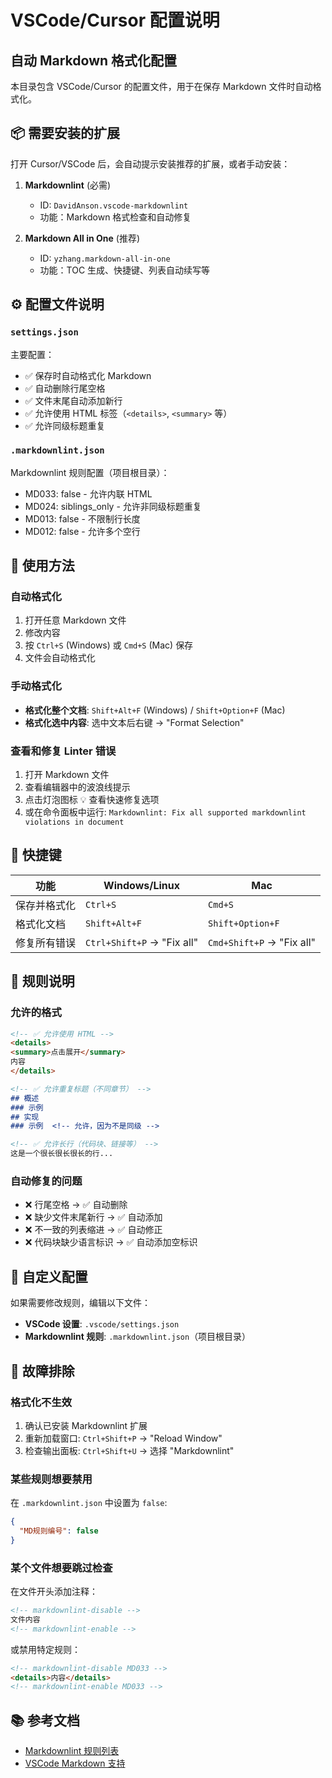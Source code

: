 # VSCode/Cursor 配置说明

## 自动 Markdown 格式化配置

本目录包含 VSCode/Cursor 的配置文件，用于在保存 Markdown 文件时自动格式化。

## 📦 需要安装的扩展

打开 Cursor/VSCode 后，会自动提示安装推荐的扩展，或者手动安装：

1. **Markdownlint** (必需)
   - ID: `DavidAnson.vscode-markdownlint`
   - 功能：Markdown 格式检查和自动修复

2. **Markdown All in One** (推荐)
   - ID: `yzhang.markdown-all-in-one`
   - 功能：TOC 生成、快捷键、列表自动续写等

## ⚙️ 配置文件说明

### `settings.json`

主要配置：

- ✅ 保存时自动格式化 Markdown
- ✅ 自动删除行尾空格
- ✅ 文件末尾自动添加新行
- ✅ 允许使用 HTML 标签（`<details>`, `<summary>` 等）
- ✅ 允许同级标题重复

### `.markdownlint.json`

Markdownlint 规则配置（项目根目录）：

- MD033: false - 允许内联 HTML
- MD024: siblings_only - 允许非同级标题重复
- MD013: false - 不限制行长度
- MD012: false - 允许多个空行

## 🚀 使用方法

### 自动格式化

1. 打开任意 Markdown 文件
2. 修改内容
3. 按 `Ctrl+S` (Windows) 或 `Cmd+S` (Mac) 保存
4. 文件会自动格式化

### 手动格式化

- **格式化整个文档**: `Shift+Alt+F` (Windows) / `Shift+Option+F` (Mac)
- **格式化选中内容**: 选中文本后右键 → "Format Selection"

### 查看和修复 Linter 错误

1. 打开 Markdown 文件
2. 查看编辑器中的波浪线提示
3. 点击灯泡图标 💡 查看快速修复选项
4. 或在命令面板中运行: `Markdownlint: Fix all supported markdownlint violations in document`

## 🎯 快捷键

| 功能 | Windows/Linux | Mac |
|------|--------------|-----|
| 保存并格式化 | `Ctrl+S` | `Cmd+S` |
| 格式化文档 | `Shift+Alt+F` | `Shift+Option+F` |
| 修复所有错误 | `Ctrl+Shift+P` → "Fix all" | `Cmd+Shift+P` → "Fix all" |

## 📝 规则说明

### 允许的格式

```markdown
<!-- ✅ 允许使用 HTML -->
<details>
<summary>点击展开</summary>
内容
</details>

<!-- ✅ 允许重复标题（不同章节） -->
## 概述
### 示例
## 实现
### 示例  <!-- 允许，因为不是同级 -->

<!-- ✅ 允许长行（代码块、链接等） -->
这是一个很长很长很长的行...
```

### 自动修复的问题

- ❌ 行尾空格 → ✅ 自动删除
- ❌ 缺少文件末尾新行 → ✅ 自动添加
- ❌ 不一致的列表缩进 → ✅ 自动修正
- ❌ 代码块缺少语言标识 → ✅ 自动添加空标识

## 🔧 自定义配置

如果需要修改规则，编辑以下文件：

- **VSCode 设置**: `.vscode/settings.json`
- **Markdownlint 规则**: `.markdownlint.json`（项目根目录）

## 🐛 故障排除

### 格式化不生效

1. 确认已安装 Markdownlint 扩展
2. 重新加载窗口: `Ctrl+Shift+P` → "Reload Window"
3. 检查输出面板: `Ctrl+Shift+U` → 选择 "Markdownlint"

### 某些规则想要禁用

在 `.markdownlint.json` 中设置为 `false`:

```json
{
  "MD规则编号": false
}
```

### 某个文件想要跳过检查

在文件开头添加注释：

```markdown
<!-- markdownlint-disable -->
文件内容
<!-- markdownlint-enable -->
```

或禁用特定规则：

```markdown
<!-- markdownlint-disable MD033 -->
<details>内容</details>
<!-- markdownlint-enable MD033 -->
```

## 📚 参考文档

- [Markdownlint 规则列表](https://github.com/DavidAnson/markdownlint/blob/main/doc/Rules.md)
- [VSCode Markdown 支持](https://code.visualstudio.com/docs/languages/markdown)
